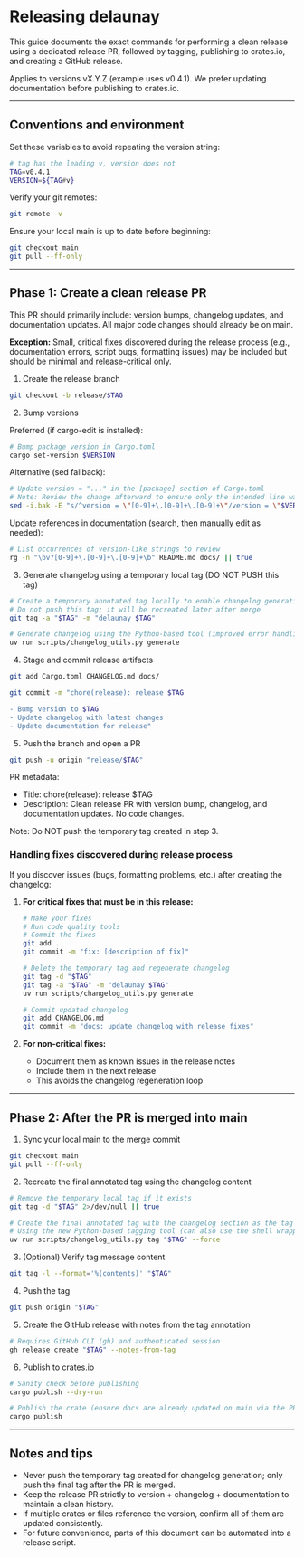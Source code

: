 # Releasing delaunay

This guide documents the exact commands for performing a clean release using a
dedicated release PR, followed by tagging, publishing to crates.io, and
creating a GitHub release.

Applies to versions vX.Y.Z (example uses v0.4.1). We prefer updating
documentation before publishing to crates.io.

---

## Conventions and environment

Set these variables to avoid repeating the version string:

```bash
# tag has the leading v, version does not
TAG=v0.4.1
VERSION=${TAG#v}
```

Verify your git remotes:

```bash
git remote -v
```

Ensure your local main is up to date before beginning:

```bash
git checkout main
git pull --ff-only
```

---

## Phase 1: Create a clean release PR

This PR should primarily include: version bumps, changelog updates, and documentation updates. All major code changes should already be on main.

**Exception:** Small, critical fixes discovered during the release process (e.g.,
documentation errors, script bugs, formatting issues) may be included but should
be minimal and release-critical only.

1. Create the release branch

```bash
git checkout -b release/$TAG
```

2. Bump versions

Preferred (if cargo-edit is installed):

```bash
# Bump package version in Cargo.toml
cargo set-version $VERSION
```

Alternative (sed fallback):

```bash
# Update version = "..." in the [package] section of Cargo.toml
# Note: Review the change afterward to ensure only the intended line was modified
sed -i.bak -E "s/^version = \"[0-9]+\.[0-9]+\.[0-9]+\"/version = \"$VERSION\"/" Cargo.toml && rm Cargo.toml.bak
```

Update references in documentation (search, then manually edit as needed):

```bash
# List occurrences of version-like strings to review
rg -n "\bv?[0-9]+\.[0-9]+\.[0-9]+\b" README.md docs/ || true
```

3. Generate changelog using a temporary local tag (DO NOT PUSH this tag)

```bash
# Create a temporary annotated tag locally to enable changelog generation
# Do not push this tag; it will be recreated later after merge
git tag -a "$TAG" -m "delaunay $TAG"

# Generate changelog using the Python-based tool (improved error handling)
uv run scripts/changelog_utils.py generate
```

4. Stage and commit release artifacts

```bash
git add Cargo.toml CHANGELOG.md docs/

git commit -m "chore(release): release $TAG

- Bump version to $TAG
- Update changelog with latest changes
- Update documentation for release"
```

5. Push the branch and open a PR

```bash
git push -u origin "release/$TAG"
```

PR metadata:

- Title: chore(release): release $TAG
- Description: Clean release PR with version bump, changelog, and documentation updates. No code changes.

Note: Do NOT push the temporary tag created in step 3.

### Handling fixes discovered during release process

If you discover issues (bugs, formatting problems, etc.) after creating the changelog:

1. **For critical fixes that must be in this release:**

   ```bash
   # Make your fixes
   # Run code quality tools
   # Commit the fixes
   git add .
   git commit -m "fix: [description of fix]"
   
   # Delete the temporary tag and regenerate changelog
   git tag -d "$TAG"
   git tag -a "$TAG" -m "delaunay $TAG"
   uv run scripts/changelog_utils.py generate
   
   # Commit updated changelog
   git add CHANGELOG.md
   git commit -m "docs: update changelog with release fixes"
   ```

2. **For non-critical fixes:**
   - Document them as known issues in the release notes
   - Include them in the next release
   - This avoids the changelog regeneration loop

---

## Phase 2: After the PR is merged into main

1. Sync your local main to the merge commit

```bash
git checkout main
git pull --ff-only
```

2. Recreate the final annotated tag using the changelog content

```bash
# Remove the temporary local tag if it exists
git tag -d "$TAG" 2>/dev/null || true

# Create the final annotated tag with the changelog section as the tag message
# Using the new Python-based tagging tool (can also use the shell wrapper)
uv run scripts/changelog_utils.py tag "$TAG" --force
```

3. (Optional) Verify tag message content

```bash
git tag -l --format='%(contents)' "$TAG"
```

4. Push the tag

```bash
git push origin "$TAG"
```

5. Create the GitHub release with notes from the tag annotation

```bash
# Requires GitHub CLI (gh) and authenticated session
gh release create "$TAG" --notes-from-tag
```

6. Publish to crates.io

```bash
# Sanity check before publishing
cargo publish --dry-run

# Publish the crate (ensure docs are already updated on main via the PR)
cargo publish
```

---

## Notes and tips

- Never push the temporary tag created for changelog generation; only push the final tag after the PR is merged.
- Keep the release PR strictly to version + changelog + documentation to maintain a clean history.
- If multiple crates or files reference the version, confirm all of them are updated consistently.
- For future convenience, parts of this document can be automated into a release script.
